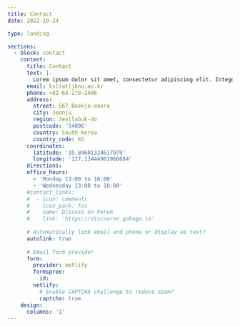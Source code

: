 ```yaml
---
title: Contact
date: 2022-10-24

type: landing

sections:
  - block: contact
    content:
      title: Contact
      text: |-
        Lorem ipsum dolor sit amet, consectetur adipiscing elit. Integer tempus augue non tempor egestas. Proin nisl nunc, dignissim in accumsan dapibus, auctor ullamcorper neque. Quisque at elit felis. Vestibulum ante ipsum primis in faucibus orci luctus et ultrices posuere cubilia curae; Aenean eget elementum odio. Cras interdum eget risus sit amet aliquet. In volutpat, nisl ut fringilla dignissim, arcu nisl suscipit ante, at accumsan sapien nisl eu eros.
      email: ksl(at)jbnu.ac.kr
      phone: +82-63-270-2406
      address:
        street: 567 Baekje-daero
        city: Jeonju
        region: Jeollabuk-do
        postcode: '54896'
        country: South Korea
        country_code: KO
      coordinates:
        latitude: '35.84601324617979'
        longitude: '127.13444961966684'
      directions: 
      office_hours:
        - 'Monday 13:00 to 18:00'
        - 'Wednesday 13:00 to 18:00'
      #contact_links:
      #  - icon: comments
      #    icon_pack: fas
      #    name: Discuss on Forum
      #    link: 'https://discourse.gohugo.io'
    
      # Automatically link email and phone or display as text?
      autolink: true
    
      # Email form provider
      form:
        provider: netlify
        formspree:
          id:
        netlify:
          # Enable CAPTCHA challenge to reduce spam?
          captcha: true
    design:
      columns: '1'
---
```

